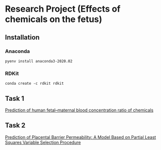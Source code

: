 # Research Project (Effects of chemicals on the fetus)

## Installation
### Anaconda 
```
pyenv install anaconda3-2020.02
```

### RDKit
```
conda create -c rdkit rdkit
```


## Task 1
[Prediction of human fetal–maternal blood concentration ratio of chemicals](https://peerj.com/articles/9562/)

## Task 2
[Prediction of Placental Barrier Permeability: A Model Based on Partial Least Squares Variable Selection Procedure](https://www.mdpi.com/1420-3049/20/5/8270/htm)